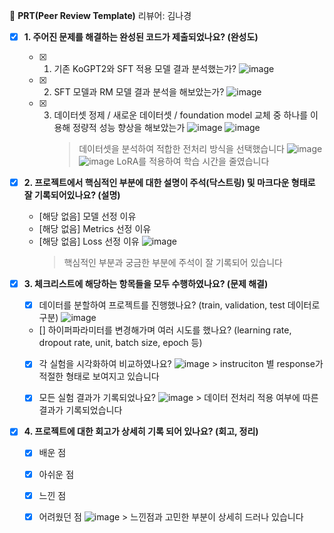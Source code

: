 🔑 **PRT(Peer Review Template)**
리뷰어: 김나경

- [x] **1. 주어진 문제를 해결하는 완성된 코드가 제출되었나요? (완성도)**
  - [x] 1. 기존 KoGPT2와 SFT 적용 모델 결과 분석했는가?
        ![image](https://github.com/user-attachments/assets/47431d9b-5f80-448d-8a3c-1a8020f89aa8)

  - [x] 2. SFT 모델과 RM 모델 결과 분석을 해보았는가?
        ![image](https://github.com/user-attachments/assets/f3aa7c5a-eb93-4eda-9bd4-2170028ba0e7)

  - [x] 3. 데이터셋 정제 / 새로운 데이터셋 / foundation model 교체 중 하나를 이용해 정량적 성능 향상을 해보았는가
        ![image](https://github.com/user-attachments/assets/a0c36d43-fe96-4174-bc15-1a93979f57b8)
        ![image](https://github.com/user-attachments/assets/86830a1b-8f22-4775-a920-9f4a6f0ec7d2)
        > 데이터셋을 분석하여 적합한 전처리 방식을 선택했습니다
        ![image](https://github.com/user-attachments/assets/691af4f2-5961-4e89-95c3-eb68cb2f427f)
        ![image](https://github.com/user-attachments/assets/dd6c46f6-28ce-4f77-b0d1-05a323a94f3e)
        > LoRA를 적용하여 학습 시간을 줄였습니다



- [x] **2. 프로젝트에서 핵심적인 부분에 대한 설명이 주석(닥스트링) 및 마크다운 형태로 잘 기록되어있나요? (설명)**

  - [해당 없음] 모델 선정 이유
  - [해당 없음] Metrics 선정 이유
  - [해당 없음] Loss 선정 이유
    ![image](https://github.com/user-attachments/assets/c3f057fd-7bb0-438e-96cc-3b098d9f693d)
    > 핵심적인 부분과 궁금한 부분에 주석이 잘 기록되어 있습니다

- [x] **3. 체크리스트에 해당하는 항목들을 모두 수행하였나요? (문제 해결)**

  - [x] 데이터를 분할하여 프로젝트를 진행했나요? (train, validation, test 데이터로 구분)
        ![image](https://github.com/user-attachments/assets/c4deb79f-0f3c-4e87-b697-3c29da972b10)

  - [] 하이퍼파라미터를 변경해가며 여러 시도를 했나요? (learning rate, dropout rate, unit, batch size, epoch 등)
  - [x] 각 실험을 시각화하여 비교하였나요?
        ![image](https://github.com/user-attachments/assets/1cefc4a8-0f02-4864-876a-d34d89f0fc7d)
        > instruciton 별 response가 적절한 형태로 보여지고 있습니다

  - [x] 모든 실험 결과가 기록되었나요?
        ![image](https://github.com/user-attachments/assets/cb347fd2-2c4e-4918-bdfd-60bcd2d9b0a5)
        > 데이터 전처리 적용 여부에 따른 결과가 기록되었습니다

- [x] **4. 프로젝트에 대한 회고가 상세히 기록 되어 있나요? (회고, 정리)**
  - [x] 배운 점
  - [x] 아쉬운 점
  - [x] 느낀 점
  - [x] 어려웠던 점
        ![image](https://github.com/user-attachments/assets/587c1e8b-e134-4974-b696-000d87c345b2)
        > 느낀점과 고민한 부분이 상세히 드러나 있습니다

